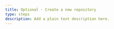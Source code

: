 ```yaml
---
title: Optional - Create a new repository
type: steps
description: Add a plain text description here. 
---
```





